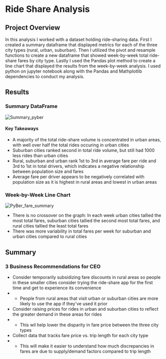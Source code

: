 # Ride Share Analysis
## Project Overview

In this analysis I worked with a dataset holding ride-sharing data. First I created a summary dataframe that displayed metrics for each of the three city types (rural, urban, suburban). Then I utilized the pivot and resample functions to create a new dataframe that showed week-by-week total ride-share fares by city type.  Lastly I used the Pandas plot method to create a line chart that displayed the results from the week-by-week analysis. I used python on jupyter notebook along with the Pandas and Mathplotlib dependencies to conduct my analysis.  

## Results
### Summary DataFrame

![Summary_pyber](https://user-images.githubusercontent.com/95651156/152724141-d0de15c3-b95b-48b0-951a-fcd2863aaeba.png)

#### Key Takeaways

* A majority of the total ride-share volume is concentrated in urban areas, with well over half the total rides occuring in urban cities
* Suburban cities  ranked second in total ride volume, but still had 1000 less rides than urban cities
* Rural, suburban and urban rank 1st to 3rd in average fare per ride and 3rd to 1st in total drivers, which indicates a negative relationship between population size and fares
* Average fare per driver appears to be negatively correlated with population size as it is highest in rural areas and lowest in urban areas

### Week-by-Week Line Chart

![PyBer_fare_summary](https://user-images.githubusercontent.com/95651156/152725532-d4d5b374-d9a2-4db4-bb6e-a8b07214ea2b.png)

* There is no crossover on the graph: In each week urban cities tallied the most total fares, suburban cities tallied the second most total fares, and rural cities tallied the least total fares
* There was more variability in total fares per week for suburban and urban cities compared to rural cities 

## Summary

###  3 Business Recommendations for CEO
* Consider temporarily subsidizing fare discounts in rural areas so people in these smaller cities consider trying the ride-share app for the first time and get to experience its convenience
* * People from rural areas that visit urban or suburban cities are more likely to use the app if they've used it prior
* Consider raising prices for rides in urban and suburban cities to reflect the greater demand in these areas for rides
* * This wil help lower the disparity in fare price between the three city types
*   Collect data that tracks fare price vs. trip length for each city type
* * This will make it easier to understand how much discrepancies in fares are due to supply/demand factors compared to trip length

